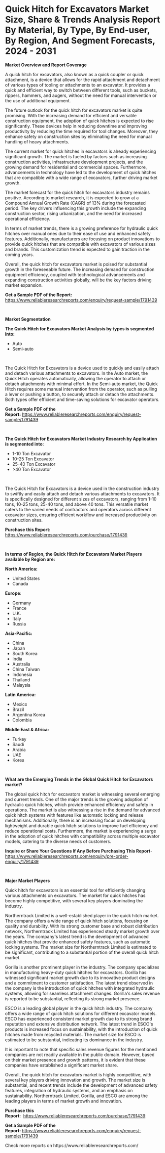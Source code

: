 <p><h1>Quick Hitch for Excavators Market Size, Share & Trends Analysis Report By Material, By Type, By End-user, By Region, And Segment Forecasts, 2024 - 2031</h1></p><p><strong>Market Overview and Report Coverage</strong></p>
<p><p>A quick hitch for excavators, also known as a quick coupler or quick attachment, is a device that allows for the rapid attachment and detachment of various types of tooling or attachments to an excavator. It provides a quick and efficient way to switch between different tools, such as buckets, rippers, hammers, and augers, without the need for manual intervention or the use of additional equipment.</p><p>The future outlook for the quick hitch for excavators market is quite promising. With the increasing demand for efficient and versatile construction equipment, the adoption of quick hitches is expected to rise significantly. These devices help in reducing downtime and improving productivity by reducing the time required for tool changes. Moreover, they enhance safety on construction sites by eliminating the need for manual handling of heavy attachments.</p><p>The current market for quick hitches in excavators is already experiencing significant growth. The market is fueled by factors such as increasing construction activities, infrastructure development projects, and the growing demand for residential and commercial spaces. Furthermore, advancements in technology have led to the development of quick hitches that are compatible with a wide range of excavators, further driving market growth.</p><p>The market forecast for the quick hitch for excavators industry remains positive. According to market research, it is expected to grow at a Compound Annual Growth Rate (CAGR) of 13% during the forecasted period. The key drivers influencing this growth include the expanding construction sector, rising urbanization, and the need for increased operational efficiency.</p><p>In terms of market trends, there is a growing preference for hydraulic quick hitches over manual ones due to their ease of use and enhanced safety features. Additionally, manufacturers are focusing on product innovations to provide quick hitches that are compatible with excavators of various sizes and brands. This customization trend is expected to gain traction in the coming years.</p><p>Overall, the quick hitch for excavators market is poised for substantial growth in the foreseeable future. The increasing demand for construction equipment efficiency, coupled with technological advancements and expanding construction activities globally, will be the key factors driving market expansion.</p></p>
<p><strong>Get a Sample PDF of the Report:</strong> <a href="https://www.reliableresearchreports.com/enquiry/request-sample/1791439">https://www.reliableresearchreports.com/enquiry/request-sample/1791439</a></p>
<p>&nbsp;</p>
<p><strong>Market Segmentation</strong></p>
<p><strong>The Quick Hitch for Excavators Market Analysis by types is segmented into:</strong></p>
<p><ul><li>Auto</li><li>Semi-auto</li></ul></p>
<p>&nbsp;</p>
<p><p>The Quick Hitch for Excavators is a device used to quickly and easily attach and detach various attachments to excavators. In the Auto market, the Quick Hitch operates automatically, allowing the operator to attach or detach attachments with minimal effort. In the Semi-auto market, the Quick Hitch requires some manual intervention from the operator, such as pulling a lever or pushing a button, to securely attach or detach the attachments. Both types offer efficient and time-saving solutions for excavator operators.</p></p>
<p><strong>Get a Sample PDF of the Report:</strong>&nbsp;<a href="https://www.reliableresearchreports.com/enquiry/request-sample/1791439">https://www.reliableresearchreports.com/enquiry/request-sample/1791439</a></p>
<p>&nbsp;</p>
<p><strong>The Quick Hitch for Excavators Market Industry Research by Application is segmented into:</strong></p>
<p><ul><li>1-10 Ton Excavator</li><li>10-25 Ton Excavator</li><li>25-40 Ton Excavator</li><li>>40 Ton Excavator</li></ul></p>
<p>&nbsp;</p>
<p><p>The Quick Hitch for Excavators is a device used in the construction industry to swiftly and easily attach and detach various attachments to excavators. It is specifically designed for different sizes of excavators, ranging from 1-10 tons, 10-25 tons, 25-40 tons, and above 40 tons. This versatile market caters to the varied needs of contractors and operators across different excavator sizes, ensuring efficient workflow and increased productivity on construction sites.</p></p>
<p><strong>Purchase this Report:</strong>&nbsp; <a href="https://www.reliableresearchreports.com/purchase/1791439">https://www.reliableresearchreports.com/purchase/1791439</a></p>
<p>&nbsp;</p>
<p><strong>In terms of Region, the Quick Hitch for Excavators Market Players available by Region are:</strong></p>
<p>
    <p> <strong> North America: </strong>
        <ul>
            <li>United States</li>
            <li>Canada</li>
        </ul>
        </p> 
    <p> <strong> Europe: </strong>
        <ul>
            <li>Germany</li>
            <li>France</li>
            <li>U.K.</li>
            <li>Italy</li>
            <li>Russia</li>
        </ul>
        </p> 
    <p> <strong> Asia-Pacific: </strong>
        <ul>
            <li>China</li>
            <li>Japan</li>
            <li>South Korea</li>
            <li>India</li>
            <li>Australia</li>
            <li>China Taiwan</li>
            <li>Indonesia</li>
            <li>Thailand</li>
            <li>Malaysia</li>
        </ul>
        </p> 
    <p> <strong> Latin America: </strong>
        <ul>
            <li>Mexico</li>
            <li>Brazil</li>
            <li>Argentina Korea</li>
            <li>Colombia</li>
        </ul>
        </p> 
    <p> <strong> Middle East & Africa: </strong>
        <ul>
            <li>Turkey</li>
            <li>Saudi</li>
            <li>Arabia</li>
            <li>UAE</li>
            <li>Korea</li>
        </ul>
    </p>
    </p>
<p>&nbsp;</p>
<p><strong>What are the Emerging Trends in the Global Quick Hitch for Excavators market?</strong></p>
<p><p>The global quick hitch for excavators market is witnessing several emerging and current trends. One of the major trends is the growing adoption of hydraulic quick hitches, which provide enhanced efficiency and safety in operations. The market is also witnessing a rise in the demand for advanced quick hitch systems with features like automatic locking and release mechanisms. Additionally, there is an increasing focus on developing lightweight and durable quick hitch solutions to improve fuel efficiency and reduce operational costs. Furthermore, the market is experiencing a surge in the adoption of quick hitches with compatibility across multiple excavator models, catering to the diverse needs of customers.</p></p>
<p><strong>Inquire or Share Your Questions If Any Before Purchasing This Report</strong>- <a href="https://www.reliableresearchreports.com/enquiry/pre-order-enquiry/1791439">https://www.reliableresearchreports.com/enquiry/pre-order-enquiry/1791439</a></p>
<p>&nbsp;</p>
<p><strong>Major Market Players</strong></p>
<p><p>Quick hitch for excavators is an essential tool for efficiently changing various attachments on excavators. The market for quick hitches has become highly competitive, with several key players dominating the industry.</p><p>Northerntrack Limited is a well-established player in the quick hitch market. The company offers a wide range of quick hitch solutions, focusing on quality and durability. With its strong customer base and robust distribution network, Northerntrack Limited has experienced steady market growth over the years. The company's latest trend is the development of advanced quick hitches that provide enhanced safety features, such as automatic locking systems. The market size for Northerntrack Limited is estimated to be significant, contributing to a substantial portion of the overall quick hitch market.</p><p>Gorilla is another prominent player in the industry. The company specializes in manufacturing heavy-duty quick hitches for excavators. Gorilla has witnessed significant market growth due to its innovative product designs and a commitment to customer satisfaction. The latest trend observed in the company is the introduction of quick hitches with integrated hydraulic systems, allowing for seamless attachment changes. Gorilla's sales revenue is reported to be substantial, reflecting its strong market presence.</p><p>ESCO is a leading global player in the quick hitch industry. The company offers a wide range of quick hitch solutions for different excavator models. ESCO has experienced consistent market growth due to its strong brand reputation and extensive distribution network. The latest trend in ESCO's products is increased focus on sustainability, with the introduction of quick hitches made from recycled materials. The market size for ESCO is estimated to be substantial, indicating its dominance in the industry.</p><p>It is important to note that specific sales revenue figures for the mentioned companies are not readily available in the public domain. However, based on their market presence and growth patterns, it is evident that these companies have established a significant market share.</p><p>Overall, the quick hitch for excavators market is highly competitive, with several key players driving innovation and growth. The market size is substantial, and recent trends include the development of advanced safety features, integration of hydraulic systems, and an emphasis on sustainability. Northerntrack Limited, Gorilla, and ESCO are among the leading players in terms of market growth and innovation.</p></p>
<p><strong>Purchase this Report:</strong>&nbsp;&nbsp;<a href="https://www.reliableresearchreports.com/purchase/1791439">https://www.reliableresearchreports.com/purchase/1791439</a></p>
<p></p>
<p><strong>Get a Sample PDF of the Report:</strong>&nbsp;<a href="https://www.reliableresearchreports.com/enquiry/request-sample/1791439">https://www.reliableresearchreports.com/enquiry/request-sample/1791439</a></p>
<p>Check more reports on https://www.reliableresearchreports.com/</p>